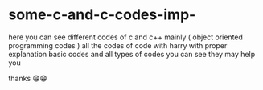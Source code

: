 # some-c-and-c-codes-imp-
here you can see different codes of c and c++ mainly ( object oriented programming codes )
all the codes of code with harry with proper explanation
basic codes and all types of codes you can see 
they may help you

thanks 😁😁

